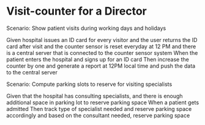 # Visit-counter for a Director

Scenario: Show patient visits during working days and holidays

  Given hospital issues an ID card for every visitor
  and the user returns the ID card after visit
  and the counter sensor is reset everyday at 12 PM
  and there is a central server that is connected to the counter sensor system
  When the patient enters the hospital and signs up for an ID card
  Then increase the counter by one and generate a report at 12PM local time
  and push the data to the central server

Scenario: Compute parking slots to reserve for visiting specialists

  Given that the hospital has consulting specialists,
  and there is enough additional space in parking lot to reserve parking space
  When a patient gets admitted
  Then track type of specialist needed and reserve parking space accordingly
  and based on the consultant needed, reserve parking space
